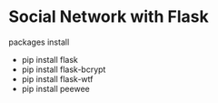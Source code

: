 # Social Network with Flask

packages install
- pip install flask
- pip install flask-bcrypt
- pip install flask-wtf
- pip install peewee
